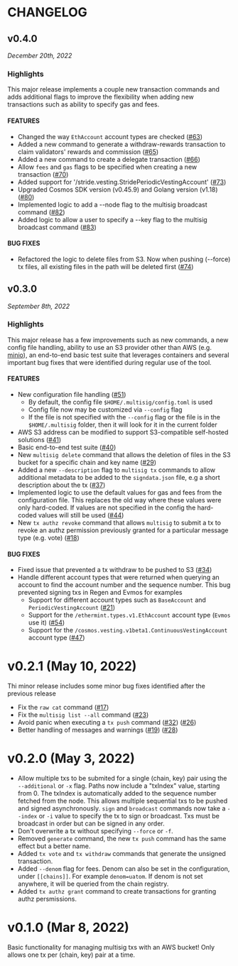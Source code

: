 # CHANGELOG

## v0.4.0
*December 20th, 2022*

### Highlights

This major release implements a couple new transaction commands and adds additional flags to improve the flexibility when adding new transactions such as ability to specify gas and fees.

#### FEATURES

- Changed the way `EthAccount` account types are checked  ([#63](https://github.com/informalsystems/multisig/pull/63))
- Added a new command to generate a withdraw-rewards transaction to claim validators' rewards and commission ([#65](https://github.com/informalsystems/multisig/pull/65))
- Added a new command to create a delegate transaction ([#66](https://github.com/informalsystems/multisig/pull/66))
- Allow `fees` and `gas` flags to be specified when creating a new transaction ([#70](https://github.com/informalsystems/multisig/pull/70))
- Added support for '/stride.vesting.StridePeriodicVestingAccount' ([#73](https://github.com/informalsystems/multisig/pull/73))
- Upgraded Cosmos SDK version (v0.45.9) and Golang version (v1.18) ([#80](https://github.com/informalsystems/multisig/pull/80))
- Implemented logic to add a --node flag to the multisig broadcast command ([#82](https://github.com/informalsystems/multisig/pull/82))
- Added logic to allow a user to specify a --key flag to the multisig broadcast command ([#83](https://github.com/informalsystems/multisig/pull/83))

#### BUG FIXES

- Refactored the logic to delete files from S3. Now when pushing (--force) tx files, all existing files in the path will be deleted first ([#74](https://github.com/informalsystems/multisig/pull/74))

## v0.3.0
*September 8th, 2022*
### Highlights

This major release has a few improvements such as new commands, a new config file handling, ability to use an S3 provider other than AWS (e.g. [minio](https://min.io/)), an end-to-end basic test suite that leverages containers and several important bug fixes that were identified during regular use of the tool.

#### FEATURES

- New configuration file handling ([#51](https://github.com/informalsystems/multisig/pull/51))
  - By default, the config file `$HOME/.multisig/config.toml` is used
  - Config file now may be customized via `--config` flag
  - If the file is not specified with the `--config` flag or the file is in the `$HOME/.multisig` folder, then it will look for it in the current folder 
- AWS S3 address can be modified to support S3-compatible self-hosted solutions ([#41](https://github.com/informalsystems/multisig/pull/41))
- Basic end-to-end test suite ([#40](https://github.com/informalsystems/multisig/issues/40))
- New `multisig delete` command that allows the deletion of files in the S3 bucket for a specific chain and key name ([#29](https://github.com/informalsystems/multisig/issues/29))
- Added a new `--description` flag to `multisig tx` commands to allow additional metadata to be added to the `signdata.json` file, e.g a short description about the tx ([#37](https://github.com/informalsystems/multisig/issues/37))
- Implemented logic to use the default values for gas and fees from the configuration file. This replaces the old way where these values were only hard-coded. If values are not specified in the config the hard-coded values will still be used ([#44](https://github.com/informalsystems/multisig/issues/44))
- New `tx authz revoke` command that allows `multisig` to submit a tx to revoke an authz permission previously granted for a particular message type (e.g. vote) ([#18](https://github.com/informalsystems/multisig/issues/18))

#### BUG FIXES

-  Fixed issue that prevented a tx withdraw to be pushed to S3 ([#34](https://github.com/informalsystems/multisig/issues/34))
- Handle different account types that were returned when querying an account to find the account number and the sequence number. This bug prevented signing txs in Regen and Evmos for examples
  - Support for different account types such as `BaseAccount` and `PeriodicVestingAccount` ([#21](https://github.com/informalsystems/multisig/issues/21))
  - Support for the `/ethermint.types.v1.EthAccount` account type (`Evmos` use it) ([#54](https://github.com/informalsystems/multisig/issues/54))
  - Support for the `/cosmos.vesting.v1beta1.ContinuousVestingAccount` account type ([#47](https://github.com/informalsystems/multisig/issues/47))

# v0.2.1 (May 10, 2022)


Thi minor release includes some minor bug fixes identified after the previous release

- Fix the `raw cat` command ([#17](https://github.com/informalsystems/multisig/issues/17))
- Fix the `multisig list --all` command ([#23](https://github.com/informalsystems/multisig/issues/23))
- Avoid panic when executing a `tx push` command ([#32](https://github.com/informalsystems/multisig/issues/32)) ([#26](https://github.com/informalsystems/multisig/issues/26))
- Better handling of messages and warnings ([#19](https://github.com/informalsystems/multisig/issues/19)) ([#28](https://github.com/informalsystems/multisig/issues/28))

# v0.2.0 (May 3, 2022)

- Allow multiple txs to be submited for a single (chain, key) pair using the
  `--additional` or `-x` flag. Paths now include a "txIndex" value, starting from 0.
The txIndex is automatically added to the sequence number fetched from the node.
This allows multiple sequential txs to be pushed and signed asynchronously.
`sign` and `broadcast` commands now take a `--index` or `-i` value to specify
the tx to sign or broadcast. Txs must be broadcast in order but can be signed in
any order.
- Don't overwrite a tx without specifying `--force` or `-f`.
- Removed `generate` command, the new `tx push` command has the same effect but a
  better name.
- Added `tx vote` and `tx withdraw` commands that generate the unsigned transaction.
- Added `--denom` flag for fees. Denom can also be set in the configuration,
  under `[[chains]]`. For example `denom=uatom`. If denom is not set anywhere,
  it will be queried from the chain registry.
- Added `tx authz grant` command to create transactions for granting authz persmissions.

# v0.1.0 (Mar 8, 2022)

Basic functionality for managing multisig txs with an AWS bucket!
Only allows one tx per (chain, key) pair at a time.
